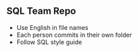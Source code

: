 ## SQL Team Repo
- Use English in file names
- Each person commits in their own folder
- Follow SQL style guide

